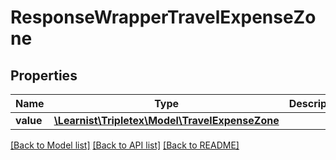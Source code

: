 # ResponseWrapperTravelExpenseZone

## Properties
Name | Type | Description | Notes
------------ | ------------- | ------------- | -------------
**value** | [**\Learnist\Tripletex\Model\TravelExpenseZone**](TravelExpenseZone.md) |  | [optional] 

[[Back to Model list]](../../README.md#documentation-for-models) [[Back to API list]](../../README.md#documentation-for-api-endpoints) [[Back to README]](../../README.md)

